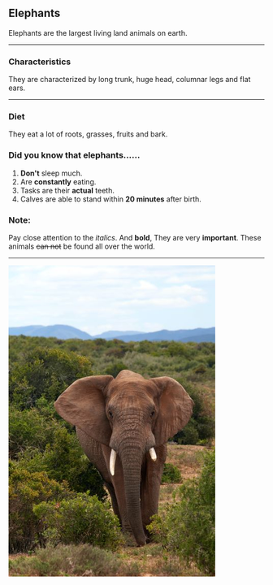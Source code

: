 ## Elephants

Elephants are the largest living land animals on earth.

---

### Characteristics

They are characterized by long trunk, huge head, columnar legs and flat ears.

---

### Diet

They eat a lot of roots, grasses, fruits and bark.

### Did you know that elephants......

1. **Don't** sleep much.
1. Are **constantly** eating.
1. Tasks are their **actual** teeth.
1. Calves are able to stand within **20 minutes** after birth.

### Note:
Pay close attention to the _italics_. And **bold**, They are very **important**. 
These animals ~~can not~~ be found all over the world.

---

![Elefant](Nature_2.jpg)

